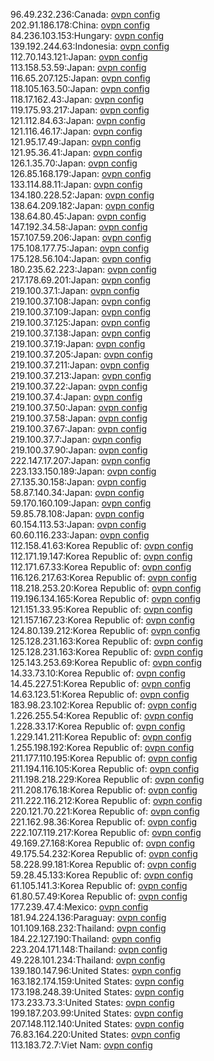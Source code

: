96.49.232.236:Canada: [ovpn config](vpn/96_49_232_236.ovpn)  
202.91.186.178:China: [ovpn config](vpn/202_91_186_178.ovpn)  
84.236.103.153:Hungary: [ovpn config](vpn/84_236_103_153.ovpn)  
139.192.244.63:Indonesia: [ovpn config](vpn/139_192_244_63.ovpn)  
112.70.143.121:Japan: [ovpn config](vpn/112_70_143_121.ovpn)  
113.158.53.59:Japan: [ovpn config](vpn/113_158_53_59.ovpn)  
116.65.207.125:Japan: [ovpn config](vpn/116_65_207_125.ovpn)  
118.105.163.50:Japan: [ovpn config](vpn/118_105_163_50.ovpn)  
118.17.162.43:Japan: [ovpn config](vpn/118_17_162_43.ovpn)  
119.175.93.217:Japan: [ovpn config](vpn/119_175_93_217.ovpn)  
121.112.84.63:Japan: [ovpn config](vpn/121_112_84_63.ovpn)  
121.116.46.17:Japan: [ovpn config](vpn/121_116_46_17.ovpn)  
121.95.17.49:Japan: [ovpn config](vpn/121_95_17_49.ovpn)  
121.95.36.41:Japan: [ovpn config](vpn/121_95_36_41.ovpn)  
126.1.35.70:Japan: [ovpn config](vpn/126_1_35_70.ovpn)  
126.85.168.179:Japan: [ovpn config](vpn/126_85_168_179.ovpn)  
133.114.88.11:Japan: [ovpn config](vpn/133_114_88_11.ovpn)  
134.180.228.52:Japan: [ovpn config](vpn/134_180_228_52.ovpn)  
138.64.209.182:Japan: [ovpn config](vpn/138_64_209_182.ovpn)  
138.64.80.45:Japan: [ovpn config](vpn/138_64_80_45.ovpn)  
147.192.34.58:Japan: [ovpn config](vpn/147_192_34_58.ovpn)  
157.107.59.206:Japan: [ovpn config](vpn/157_107_59_206.ovpn)  
175.108.177.75:Japan: [ovpn config](vpn/175_108_177_75.ovpn)  
175.128.56.104:Japan: [ovpn config](vpn/175_128_56_104.ovpn)  
180.235.62.223:Japan: [ovpn config](vpn/180_235_62_223.ovpn)  
217.178.69.201:Japan: [ovpn config](vpn/217_178_69_201.ovpn)  
219.100.37.1:Japan: [ovpn config](vpn/219_100_37_1.ovpn)  
219.100.37.108:Japan: [ovpn config](vpn/219_100_37_108.ovpn)  
219.100.37.109:Japan: [ovpn config](vpn/219_100_37_109.ovpn)  
219.100.37.125:Japan: [ovpn config](vpn/219_100_37_125.ovpn)  
219.100.37.138:Japan: [ovpn config](vpn/219_100_37_138.ovpn)  
219.100.37.19:Japan: [ovpn config](vpn/219_100_37_19.ovpn)  
219.100.37.205:Japan: [ovpn config](vpn/219_100_37_205.ovpn)  
219.100.37.211:Japan: [ovpn config](vpn/219_100_37_211.ovpn)  
219.100.37.213:Japan: [ovpn config](vpn/219_100_37_213.ovpn)  
219.100.37.22:Japan: [ovpn config](vpn/219_100_37_22.ovpn)  
219.100.37.4:Japan: [ovpn config](vpn/219_100_37_4.ovpn)  
219.100.37.50:Japan: [ovpn config](vpn/219_100_37_50.ovpn)  
219.100.37.58:Japan: [ovpn config](vpn/219_100_37_58.ovpn)  
219.100.37.67:Japan: [ovpn config](vpn/219_100_37_67.ovpn)  
219.100.37.7:Japan: [ovpn config](vpn/219_100_37_7.ovpn)  
219.100.37.90:Japan: [ovpn config](vpn/219_100_37_90.ovpn)  
222.147.17.207:Japan: [ovpn config](vpn/222_147_17_207.ovpn)  
223.133.150.189:Japan: [ovpn config](vpn/223_133_150_189.ovpn)  
27.135.30.158:Japan: [ovpn config](vpn/27_135_30_158.ovpn)  
58.87.140.34:Japan: [ovpn config](vpn/58_87_140_34.ovpn)  
59.170.160.109:Japan: [ovpn config](vpn/59_170_160_109.ovpn)  
59.85.78.108:Japan: [ovpn config](vpn/59_85_78_108.ovpn)  
60.154.113.53:Japan: [ovpn config](vpn/60_154_113_53.ovpn)  
60.60.116.233:Japan: [ovpn config](vpn/60_60_116_233.ovpn)  
112.158.41.63:Korea Republic of: [ovpn config](vpn/112_158_41_63.ovpn)  
112.171.19.147:Korea Republic of: [ovpn config](vpn/112_171_19_147.ovpn)  
112.171.67.33:Korea Republic of: [ovpn config](vpn/112_171_67_33.ovpn)  
116.126.217.63:Korea Republic of: [ovpn config](vpn/116_126_217_63.ovpn)  
118.218.253.20:Korea Republic of: [ovpn config](vpn/118_218_253_20.ovpn)  
119.196.134.165:Korea Republic of: [ovpn config](vpn/119_196_134_165.ovpn)  
121.151.33.95:Korea Republic of: [ovpn config](vpn/121_151_33_95.ovpn)  
121.157.167.23:Korea Republic of: [ovpn config](vpn/121_157_167_23.ovpn)  
124.80.139.212:Korea Republic of: [ovpn config](vpn/124_80_139_212.ovpn)  
125.128.231.163:Korea Republic of: [ovpn config](vpn/125_128_231_163.ovpn)  
125.128.231.163:Korea Republic of: [ovpn config](vpn/125_128_231_163.ovpn)  
125.143.253.69:Korea Republic of: [ovpn config](vpn/125_143_253_69.ovpn)  
14.33.73.10:Korea Republic of: [ovpn config](vpn/14_33_73_10.ovpn)  
14.45.227.51:Korea Republic of: [ovpn config](vpn/14_45_227_51.ovpn)  
14.63.123.51:Korea Republic of: [ovpn config](vpn/14_63_123_51.ovpn)  
183.98.23.102:Korea Republic of: [ovpn config](vpn/183_98_23_102.ovpn)  
1.226.255.54:Korea Republic of: [ovpn config](vpn/1_226_255_54.ovpn)  
1.228.33.17:Korea Republic of: [ovpn config](vpn/1_228_33_17.ovpn)  
1.229.141.211:Korea Republic of: [ovpn config](vpn/1_229_141_211.ovpn)  
1.255.198.192:Korea Republic of: [ovpn config](vpn/1_255_198_192.ovpn)  
211.177.110.195:Korea Republic of: [ovpn config](vpn/211_177_110_195.ovpn)  
211.194.116.105:Korea Republic of: [ovpn config](vpn/211_194_116_105.ovpn)  
211.198.218.229:Korea Republic of: [ovpn config](vpn/211_198_218_229.ovpn)  
211.208.176.18:Korea Republic of: [ovpn config](vpn/211_208_176_18.ovpn)  
211.222.116.212:Korea Republic of: [ovpn config](vpn/211_222_116_212.ovpn)  
220.121.70.221:Korea Republic of: [ovpn config](vpn/220_121_70_221.ovpn)  
221.162.98.36:Korea Republic of: [ovpn config](vpn/221_162_98_36.ovpn)  
222.107.119.217:Korea Republic of: [ovpn config](vpn/222_107_119_217.ovpn)  
49.169.27.168:Korea Republic of: [ovpn config](vpn/49_169_27_168.ovpn)  
49.175.54.232:Korea Republic of: [ovpn config](vpn/49_175_54_232.ovpn)  
58.228.99.181:Korea Republic of: [ovpn config](vpn/58_228_99_181.ovpn)  
59.28.45.133:Korea Republic of: [ovpn config](vpn/59_28_45_133.ovpn)  
61.105.141.3:Korea Republic of: [ovpn config](vpn/61_105_141_3.ovpn)  
61.80.57.49:Korea Republic of: [ovpn config](vpn/61_80_57_49.ovpn)  
177.239.47.4:Mexico: [ovpn config](vpn/177_239_47_4.ovpn)  
181.94.224.136:Paraguay: [ovpn config](vpn/181_94_224_136.ovpn)  
101.109.168.232:Thailand: [ovpn config](vpn/101_109_168_232.ovpn)  
184.22.127.190:Thailand: [ovpn config](vpn/184_22_127_190.ovpn)  
223.204.171.148:Thailand: [ovpn config](vpn/223_204_171_148.ovpn)  
49.228.101.234:Thailand: [ovpn config](vpn/49_228_101_234.ovpn)  
139.180.147.96:United States: [ovpn config](vpn/139_180_147_96.ovpn)  
163.182.174.159:United States: [ovpn config](vpn/163_182_174_159.ovpn)  
173.198.248.39:United States: [ovpn config](vpn/173_198_248_39.ovpn)  
173.233.73.3:United States: [ovpn config](vpn/173_233_73_3.ovpn)  
199.187.203.99:United States: [ovpn config](vpn/199_187_203_99.ovpn)  
207.148.112.140:United States: [ovpn config](vpn/207_148_112_140.ovpn)  
76.83.164.220:United States: [ovpn config](vpn/76_83_164_220.ovpn)  
113.183.72.7:Viet Nam: [ovpn config](vpn/113_183_72_7.ovpn)  
